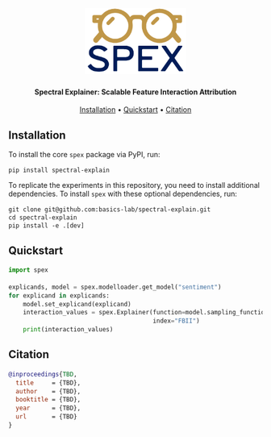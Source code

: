 
<h1 align="center">
  <br>
  <img src="temp_logo.png" width="200">
  <br>

</h1>

<h4 align="center">Spectral Explainer: Scalable Feature Interaction Attribution</h4>


<p align="center">
  <a href="#installation">Installation</a> •
  <a href="#quickstart">Quickstart</a> •
  <a href="#citation">Citation</a>
</p>

<h2 id="installation">Installation</h2>

To install the core `spex` package via PyPI, run:

```
pip install spectral-explain
```

To replicate the experiments in this repository, you need to install additional dependencies. To install `spex` with these optional dependencies, run:


```
git clone git@github.com:basics-lab/spectral-explain.git
cd spectral-explain
pip install -e .[dev]
```

<h2 id="quickstart">Quickstart</h2>

```python
import spex

explicands, model = spex.modelloader.get_model("sentiment")
for explicand in explicands:
    model.set_explicand(explicand)
    interaction_values = spex.Explainer(function=model.sampling_function,
                                        index="FBII")
    print(interaction_values)
```

<h2 id="citation">Citation</h2>

```bibtex
@inproceedings{TBD,
  title     = {TBD},
  author    = {TBD},
  booktitle = {TBD},
  year      = {TBD},
  url       = {TBD}
}
```